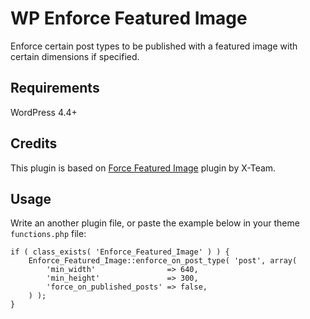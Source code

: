 # WP Enforce Featured Image
Enforce certain post types to be published with a featured image with certain dimensions if specified.

## Requirements
WordPress 4.4+

## Credits
This plugin is based on [Force Featured Image](https://wordpress.org/plugins/force-featured-image/) plugin by X-Team.

## Usage
Write an another plugin file, or paste the example below in your theme `functions.php` file:

```
if ( class_exists( 'Enforce_Featured_Image' ) ) {
    Enforce_Featured_Image::enforce_on_post_type( 'post', array(
        'min_width'                => 640,
        'min_height'               => 300,
        'force_on_published_posts' => false,
    ) );
}
```
